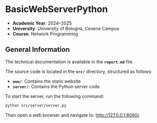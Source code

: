 # BasicWebServerPython

- **Academic Year**: 2024–2025  
- **University**: University of Bologna, Cesena Campus  
- **Course**: Network Programming

## General Information

The technical documentation is available in the **`report.md`** file.

The source code is located in the **`src/`** directory, structured as follows:

- **`www/`**: Contains the static website  
- **`server/`**: Contains the Python server code

To start the server, run the following command:
```bash
python src/server/server.py
```
Then open a web browser and navigate to: http://127.0.0.1:8080/.
